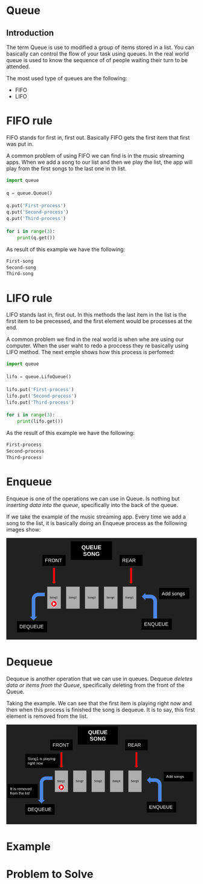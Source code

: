 # Queue
## Introduction
The term Queue is use to modified a group of items stored in a list. You can basically can control the flow of your task using queues. In the real world queue is used to know the sequence of of people waiting their turn to be attended.

The most used type of queues are the following:
- FIFO
- LIFO
  
# FIFO rule
FIFO stands for first in, first out. Basically FIFO gets the first item that first was put in.

A common problem of using FIFO we can find is in the music streaming apps. When we add a song to our list and then we play the list, the app will play from the first songs to the last one in th list.                              

```python
import queue

q = queue.Queue()

q.put('First-process')
q.put('Second-process')
q.put('Third-process')

for i in range(3):
    print(q.get())
```

As result of this example we have the following:

```bash
First-song
Second-song
Third-song
```

# LIFO rule
LIFO stands last in, first out. In this methods the last item in the list is the first item to be precessed, and the first element would be processes at the end.       

A common problem we find in the real world is when whe are using our computer. When the user waht to redo a proccess they re basically using LIFO method. The next emple shows how this process is perfomed:

```python
import queue  

lifo = queue.LifoQueue()

lifo.put('First-process')
lifo.put('Second-process')
lifo.put('Third-process')

for i in range(3):
    print(lifo.get())
```
As the result of this example we have the following:
```bash
First-process
Second-process
Third-process
```
# Enqueue
Enqueue is one of the operations we can use in Queue. Is nothing but *inserting data into the queue*, specifically into the back of the queue.

If we take the example of the music streaming app. Every time we add a song to the list, it is basically doing an Enqueue process as the following images show:

![Queue](queue-enqueue.png)

# Dequeue
Dequeue is another operation that we can use in queues. Dequeue *deletes data or items from the Queue*, specifically deleting from the front of the Queue.

Taking the example. We can see that the first item is playing right now and then when this process is finished the song is dequeue. It is to say, this first element is removed from the list. 

![Queue](queue-dequeue.png)
# Example
# Problem to Solve

